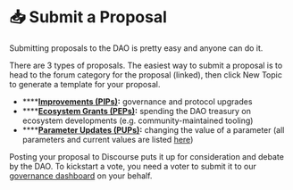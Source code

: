 # 📥 Submit a Proposal

Submitting proposals to the DAO is pretty easy and anyone can do it.

There are 3 types of proposals. The easiest way to submit a proposal is to head to the forum category for the proposal \(linked\), then click New Topic to generate a template for your proposal.

* \*\*\*\*[**Improvements \(PIPs\)**](https://forum.pokt.network/c/governance/pip/28)**:** governance and protocol upgrades
* \*\*\*\*[**Ecosystem Grants \(PEPs\)**](https://forum.pokt.network/c/governance/pep/29)**:** spending the DAO treasury on ecosystem developments \(e.g. community-maintained tooling\)
* \*\*\*\*[**Parameter Updates \(PUPs\)**](https://forum.pokt.network/c/governance/pup/30)**:** changing the value of a parameter \(all parameters and current values are listed [here](../../resources/references/protocol-parameters.md)\)

Posting your proposal to Discourse puts it up for consideration and debate by the DAO. To kickstart a vote, you need a voter to submit it to our [governance dashboard](https://gov.pokt.network) on your behalf.

